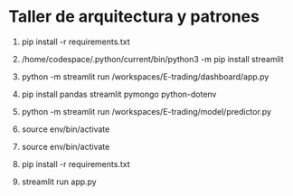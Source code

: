 # Taller de arquitectura y patrones 

1. pip install -r requirements.txt

2. /home/codespace/.python/current/bin/python3 -m pip install streamlit
3. python -m streamlit run /workspaces/E-trading/dashboard/app.py
4. pip install pandas streamlit pymongo python-dotenv
5. python -m streamlit run /workspaces/E-trading/model/predictor.py
6. source env/bin/activate

 7. source env/bin/activate
8. pip install -r requirements.txt
9. streamlit run app.py
 
